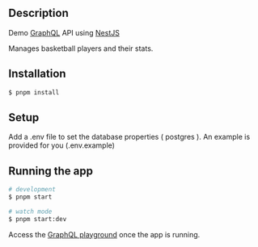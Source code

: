 ## Description

Demo [GraphQL](https://graphql.org) API using [NestJS](https://github.com/nestjs/nest) 

Manages basketball players and their stats.

## Installation

```bash
$ pnpm install
```

## Setup
Add a .env file to set the database properties ( postgres ).  An example is provided for you (.env.example)

## Running the app

```bash
# development
$ pnpm start

# watch mode
$ pnpm start:dev
```

Access the [GraphQL playground](http://localhost:3000) once the app is running.